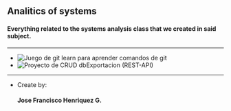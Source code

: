 ## Analitics of systems
#### Everything related to the systems analysis class that we created in said subject.

---

+ ![Juego de git learn para aprender comandos de git](https://github.com/Th3Mayar/GitLearnGame)
+ ![Proyecto de CRUD dbExportacion (REST-API)](https://github.com/Th3Mayar/api_frustsworld)

---

+ Create by:
  #### Jose Francisco Henriquez G.

